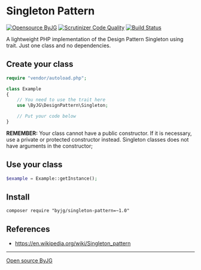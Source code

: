 # Singleton Pattern

[![Opensource ByJG](https://img.shields.io/badge/opensource-byjg-success.svg)](http://opensource.byjg.com)
[![Scrutinizer Code Quality](https://scrutinizer-ci.com/g/byjg/SingletonPatternPHP/badges/quality-score.png?b=master)](https://scrutinizer-ci.com/g/byjg/SingletonPatternPHP/?branch=master)
[![Build Status](https://github.com/byjg/SingletonPatternPHP/actions/workflows/phpunit.yml/badge.svg?branch=master)](https://github.com/byjg/SingletonPatternPHP/actions/workflows/phpunit.yml)

A lightweight PHP implementation of the Design Pattern Singleton using trait.
Just one class and no dependencies. 

## Create your class

```php
require "vendor/autoload.php";

class Example
{
    // You need to use the trait here
    use \ByJG\DesignPattern\Singleton;

    // Put your code below
}
```

**REMEMBER:** Your class cannot have a public constructor. If it is necessary, use a private or protected constructor instead. 
Singleton classes does not have arguments in the constructor;


## Use your class

```php
$example = Example::getInstance();
```

## Install

```
composer require "byjg/singleton-pattern=~1.0"
```

## References

* https://en.wikipedia.org/wiki/Singleton_pattern


----
[Open source ByJG](http://opensource.byjg.com)
